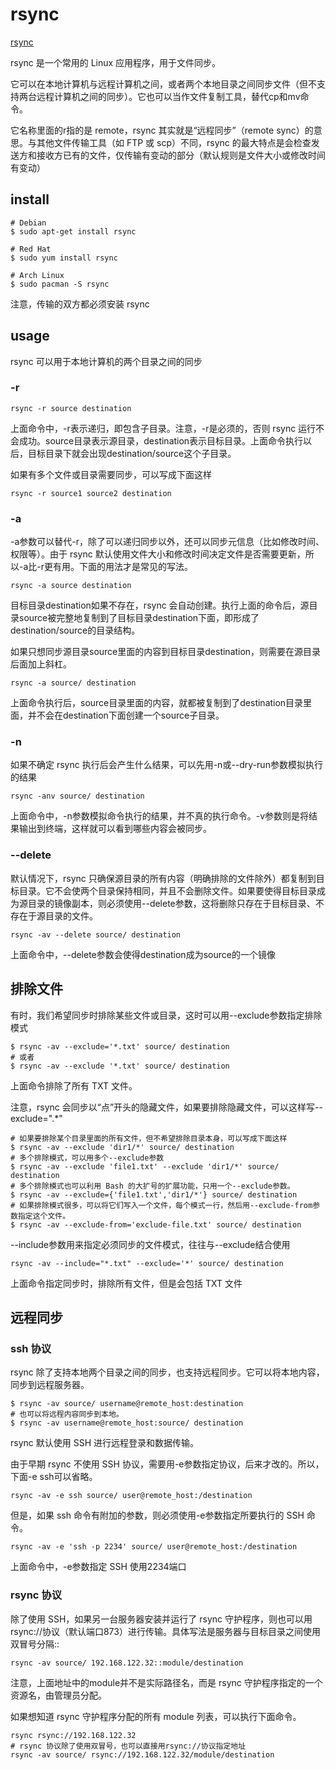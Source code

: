 # rsync

[rsync](https://wangdoc.com/ssh/rsync)  

rsync 是一个常用的 Linux 应用程序，用于文件同步。

它可以在本地计算机与远程计算机之间，或者两个本地目录之间同步文件（但不支持两台远程计算机之间的同步）。它也可以当作文件复制工具，替代cp和mv命令。

它名称里面的r指的是 remote，rsync 其实就是“远程同步”（remote sync）的意思。与其他文件传输工具（如 FTP 或 scp）不同，rsync 的最大特点是会检查发送方和接收方已有的文件，仅传输有变动的部分（默认规则是文件大小或修改时间有变动）

## install

```shell
# Debian
$ sudo apt-get install rsync

# Red Hat
$ sudo yum install rsync

# Arch Linux
$ sudo pacman -S rsync
```

注意，传输的双方都必须安装 rsync

## usage

rsync 可以用于本地计算机的两个目录之间的同步

### -r

```shell
rsync -r source destination
```

上面命令中，-r表示递归，即包含子目录。注意，-r是必须的，否则 rsync 运行不会成功。source目录表示源目录，destination表示目标目录。上面命令执行以后，目标目录下就会出现destination/source这个子目录。

如果有多个文件或目录需要同步，可以写成下面这样

```shell
rsync -r source1 source2 destination
```

### -a

-a参数可以替代-r，除了可以递归同步以外，还可以同步元信息（比如修改时间、权限等）。由于 rsync 默认使用文件大小和修改时间决定文件是否需要更新，所以-a比-r更有用。下面的用法才是常见的写法。

```shell
rsync -a source destination
```

目标目录destination如果不存在，rsync 会自动创建。执行上面的命令后，源目录source被完整地复制到了目标目录destination下面，即形成了destination/source的目录结构。

如果只想同步源目录source里面的内容到目标目录destination，则需要在源目录后面加上斜杠。

```shell
rsync -a source/ destination
```

上面命令执行后，source目录里面的内容，就都被复制到了destination目录里面，并不会在destination下面创建一个source子目录。

### -n

如果不确定 rsync 执行后会产生什么结果，可以先用-n或--dry-run参数模拟执行的结果

```shell
rsync -anv source/ destination
```

上面命令中，-n参数模拟命令执行的结果，并不真的执行命令。-v参数则是将结果输出到终端，这样就可以看到哪些内容会被同步。

### --delete

默认情况下，rsync 只确保源目录的所有内容（明确排除的文件除外）都复制到目标目录。它不会使两个目录保持相同，并且不会删除文件。如果要使得目标目录成为源目录的镜像副本，则必须使用--delete参数，这将删除只存在于目标目录、不存在于源目录的文件。

```shell
rsync -av --delete source/ destination
```

上面命令中，--delete参数会使得destination成为source的一个镜像

## 排除文件

有时，我们希望同步时排除某些文件或目录，这时可以用--exclude参数指定排除模式

```shell
$ rsync -av --exclude='*.txt' source/ destination
# 或者
$ rsync -av --exclude '*.txt' source/ destination
```

上面命令排除了所有 TXT 文件。

注意，rsync 会同步以“点”开头的隐藏文件，如果要排除隐藏文件，可以这样写--exclude=".*"

```shell
# 如果要排除某个目录里面的所有文件，但不希望排除目录本身，可以写成下面这样
$ rsync -av --exclude 'dir1/*' source/ destination
# 多个排除模式，可以用多个--exclude参数
$ rsync -av --exclude 'file1.txt' --exclude 'dir1/*' source/ destination
# 多个排除模式也可以利用 Bash 的大扩号的扩展功能，只用一个--exclude参数。
$ rsync -av --exclude={'file1.txt','dir1/*'} source/ destination
# 如果排除模式很多，可以将它们写入一个文件，每个模式一行，然后用--exclude-from参数指定这个文件。
$ rsync -av --exclude-from='exclude-file.txt' source/ destination
```

--include参数用来指定必须同步的文件模式，往往与--exclude结合使用

```shell
rsync -av --include="*.txt" --exclude='*' source/ destination
```

上面命令指定同步时，排除所有文件，但是会包括 TXT 文件

## 远程同步

### ssh 协议

rsync 除了支持本地两个目录之间的同步，也支持远程同步。它可以将本地内容，同步到远程服务器。

```shell
$ rsync -av source/ username@remote_host:destination
# 也可以将远程内容同步到本地。
$ rsync -av username@remote_host:source/ destination
```

rsync 默认使用 SSH 进行远程登录和数据传输。

由于早期 rsync 不使用 SSH 协议，需要用-e参数指定协议，后来才改的。所以，下面-e ssh可以省略。

```shell
rsync -av -e ssh source/ user@remote_host:/destination
```

但是，如果 ssh 命令有附加的参数，则必须使用-e参数指定所要执行的 SSH 命令。

```shell
rsync -av -e 'ssh -p 2234' source/ user@remote_host:/destination
```

上面命令中，-e参数指定 SSH 使用2234端口

### rsync 协议

除了使用 SSH，如果另一台服务器安装并运行了 rsync 守护程序，则也可以用rsync://协议（默认端口873）进行传输。具体写法是服务器与目标目录之间使用双冒号分隔::

```shell
rsync -av source/ 192.168.122.32::module/destination
```

注意，上面地址中的module并不是实际路径名，而是 rsync 守护程序指定的一个资源名，由管理员分配。

如果想知道 rsync 守护程序分配的所有 module 列表，可以执行下面命令。

```shell
rsync rsync://192.168.122.32
# rsync 协议除了使用双冒号，也可以直接用rsync://协议指定地址
rsync -av source/ rsync://192.168.122.32/module/destination
```
